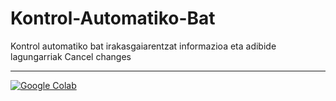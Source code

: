 # Kontrol-Automatiko-Bat

Kontrol automatiko bat irakasgaiarentzat informazioa eta adibide lagungarriak Cancel changes


---

[![Google Colab](https://badgen.net/badge/Launch/on%20Google%20Colab/blue?icon=terminal)](https://colab.research.google.com/github/josujugo/Kontrol-Automatiko-Bat/blob/master/azterketaKAI2019.ipynb)

